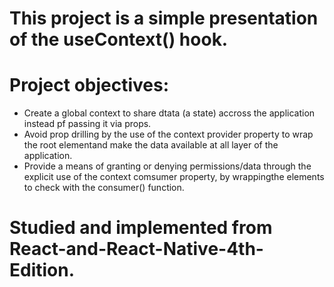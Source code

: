 # This project is a simple presentation of the useContext() hook.

# Project objectives:

- Create a global context to share dtata (a state) accross the application instead pf passing it via props.
- Avoid prop drilling by the use of the context provider property to wrap the root elementand make the data available at all layer of the application.
- Provide a means of granting or denying permissions/data through the explicit use of the context comsumer property, by wrappingthe elements to check with the consumer() function.

# Studied and implemented from React-and-React-Native-4th-Edition.
